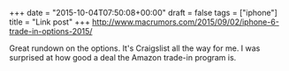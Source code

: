 +++
date = "2015-10-04T07:50:08+00:00"
draft = false
tags = ["iphone"]
title = "Link post"
+++
http://www.macrumors.com/2015/09/02/iphone-6-trade-in-options-2015/

Great rundown on the options. It's Craigslist all the way for me. I was surprised at how good a deal the Amazon trade-in program is.
